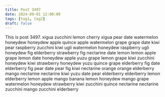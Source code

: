 ```yaml
---
title: Post 3497
date: 2024-09-01 12:00:00
tags: [tag1, tag2]
draft: false
---
```

This is post 3497.
xigua
zucchini
lemon
cherry
xigua
pear
date
watermelon
honeydew
honeydew
apple
quince
apple
watermelon
grape
grape
date
kiwi
pear
raspberry
zucchini
kiwi
ugli
watermelon
honeydew
raspberry
ugli
honeydew
fig
elderberry
strawberry
fig
nectarine
date
lemon
lemon
apple
grape
lemon
date
honeydew
apple
yuzu
grape
lemon
grape
kiwi
zucchini
honeydew
kiwi
strawberry
honeydew
yuzu
quince
grape
elderberry
fig
date
elderberry
fig
pear
date
pear
fig
kiwi
nectarine
orange
orange
elderberry
mango
nectarine
nectarine
kiwi
yuzu
date
pear
elderberry
elderberry
lemon
elderberry
lemon
apple
mango
banana
lemon
honeydew
mango
grape
watermelon
honeydew
strawberry
kiwi
zucchini
quince
nectarine
nectarine
zucchini
mango
zucchini
elderberry
